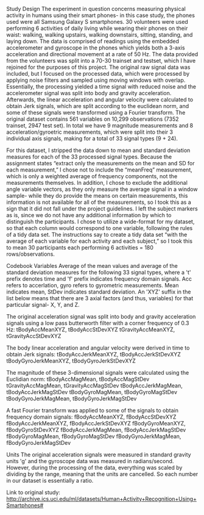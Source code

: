 Study Design
The experiment in question concerns measuring physical activity in humans using their smart phones- in this case study, the phones used were all Samsung Galaxy S smartphones. 30 volunteers were used performing 6 activities of daily living while wearing their phones on their waist: walking, walking upstairs, walking downstairs, sitting, standing, and laying down. The data is comprised of readings using the embedded accelerometer and gyroscope in the phones which yields both a 3-axis acceleration and directional movement at a rate of 50 Hz. The data provided from the volunteers was split into a 70-30 trainset and testset, which I have rejoined for the purposes of this project. The original raw signal data was included, but I focused on the processed data, which were processed by applying noise filters and sampled using moving windows with overlap. Essentially, the processing yielded a time signal with reduced noise and the accelerometer signal was split into body and gravity acceleration. Afterwards, the linear acceleration and angular velocity were calculated to obtain Jerk signals, which are split according to the euclidean norm, and some of these signals were transformed using a Fourier transform. The original dataset contains 561 variables on 10,299 observations (7352 trainset, 2947 test set). In total we have 9 magnitude measurements and 8 acceleration/gyroetric measurements, which were split into their 3 individual axis signals, making for a total of 33 signal types (9 + 24).

For this dataset, I stripped the data down to mean and standard deviation measures for each of the 33 processed signal types. Because the assignment states “extract only the measurements on the mean and SD for each measurement,” I chose not to include the “meanFreq” measurement, which is only a weighted average of frequency components, not the measurements themselves. In addition, I chose to exclude the additional angle variable vectors, as they only measure the average signal in a window sample- while they do provide the means on certain measurements, this information is not available for all of the measurements, so I took this as a sign that it did not fall under the project guidelines. I left the subject markers as is, since we do not have any additional information by which to distinguish the participants. I chose to utilize a wide-format for my dataset, so that each column would correspond to one variable, following the rules of a tidy data set. The instructions say to create a tidy data set “with the average of each variable for each activity and each subject,” so I took this to mean 30 participants each performing 6 activities = 180 rows/observations.

Codebook
Variables
Average of the mean values and average of the standard deviation measures for the following 33 signal types, where a 't' prefix denotes time and 'f' prefix indicates frequency domain signals. Acc refers to accerlation, gyro refers to gyrometric measurements. Mean indicates mean, StDev indicates standard deviation. An 'XYZ' suffix in the list below means that there are 3 axial factors (and thus, variables) for that particular signal- X, Y, and Z.

The original acceleration signal was split into body and gravity acceleration signals using a low pass butterworth filter with a corner frequency of 0.3 Hz:
tBodyAccMeanXYZ, tBodyAccStDevXYZ
tGravityAccMeanXYZ, tGravityAccStDevXYZ

The body linear acceleration and angular velocity were derived in time to obtain Jerk signals:
tBodyAccJerkMeanXYZ, tBodyAccJerkStDevXYZ
tBodyGyroJerkMeanXYZ, tBodyGyroJerkStDevXYZ

The magnitude of these 3-dimensional signals were calculated using the Euclidian norm:
tBodyAccMagMean, tBodyAccMagStDev
tGravityAccMagMean, tGravityAccMagStDev
tBodyAccJerkMagMean, tBodyAccJerkMagStDev
tBodyGyroMagMean, tBodyGyroMagStDev
tBodyGyroJerkMagMean, tBodyGyroJerkMagStDev

A fast Fourier transform was applied to some of the signals to obtain frequency domain signals:
fBodyAccMeanXYZ, fBodyAccStDevXYZ
fBodyAccJerkMeanXYZ, fBodyAccJerkStDevXYZ
fBodyGyroMeanXYZ, fBodyGyroStDevXYZ
fBodyAccJerkMagMean, fBodyAccJerkMagStDev
fBodyGyroMagMean, fBodyGyroMagStDev
fBodyGyroJerkMagMean, fBodyGyroJerkMagStDev

Units
The original acceleration signals were measured in standard gravity units 'g' and the gyroscope data was measured in radians/second. However, during the processing of the data, everything was scaled by dividing by the range, meaning that the units are cancelled. So each number in our dataset is essentially a ratio.

Link to original study: http://archive.ics.uci.edu/ml/datasets/Human+Activity+Recognition+Using+Smartphones#
